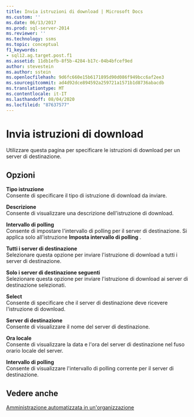 ```yaml
---
title: Invia istruzioni di download | Microsoft Docs
ms.custom: ''
ms.date: 06/13/2017
ms.prod: sql-server-2014
ms.reviewer: ''
ms.technology: ssms
ms.topic: conceptual
f1_keywords:
- sql12.ag.target.post.f1
ms.assetid: 11db1efb-8f5b-4284-b17c-04b4bfcef9ed
author: stevestein
ms.author: sstein
ms.openlocfilehash: 9d6fc660e15b6171895d90d086f949bcc6af2ee3
ms.sourcegitcommit: ad4d92dce894592a259721a1571b1d8736abacdb
ms.translationtype: MT
ms.contentlocale: it-IT
ms.lasthandoff: 08/04/2020
ms.locfileid: "87637577"
---
```

# <a name="post-download-instructions"></a>Invia istruzioni di download
  Utilizzare questa pagina per specificare le istruzioni di download per un server di destinazione.  
  
## <a name="options"></a>Opzioni  
 **Tipo istruzione**  
 Consente di specificare il tipo di istruzione di download da inviare.  
  
 **Descrizione**  
 Consente di visualizzare una descrizione dell'istruzione di download.  
  
 **Intervallo di polling**  
 Consente di impostare l'intervallo di polling per il server di destinazione. Si applica solo all'istruzione **Imposta intervallo di polling** .  
  
 **Tutti i server di destinazione**  
 Selezionare questa opzione per inviare l'istruzione di download a tutti i server di destinazione.  
  
 **Solo i server di destinazione seguenti**  
 Selezionare questa opzione per inviare l'istruzione di download ai server di destinazione selezionati.  
  
 **Select**  
 Consente di specificare che il server di destinazione deve ricevere l'istruzione di download.  
  
 **Server di destinazione**  
 Consente di visualizzare il nome del server di destinazione.  
  
 **Ora locale**  
 Consente di visualizzare la data e l'ora del server di destinazione nel fuso orario locale del server.  
  
 **Intervallo di polling**  
 Consente di visualizzare l'intervallo di polling corrente per il server di destinazione.  
  
## <a name="see-also"></a>Vedere anche  
 [Amministrazione automatizzata in un'organizzazione](automated-administration-across-an-enterprise.md)  
  
  
